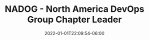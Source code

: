 ---
date: 2022-01-01T22:09:54-06:00
title: "NADOG - North America DevOps Group Chapter Leader"
externalUrl: https://www.nadog.com/
---